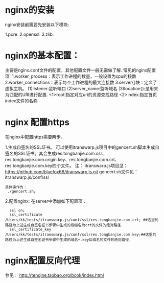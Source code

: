 # nginx的安装
  nginx安装前需要先安装以下模块:
  
  1.pcre:
  2.openssl:
  3.zlib:

# nginx的基本配置：
主要是nginx.conf文件的配置，其他配置文件一般无需做了解.
常见的nginx配置项: 
1.worker_process：表示工作进程的数量，一般设置为cpu的核数
2.worker_connections：表示每个工作进程的最大连接数
3.server{}块：定义了虚拟主机。
  (1)listener:监听端口
  (2)server_name:监听域名
  (3)location{}:是用来为匹配的URI进行配置.
    <1>root:指定对应uri的资源查找路径
    <2>index:指定首页index文件的名称

# nginx 配置https
  在nginx中配置https需要两步。

  1.生成自签名的SSL证书。
    可以使用itranswarp.js项目中的gencert.sh脚本生成自签名的SSL证书。其会生成res.tongbanjie.com.csr、res.tongbanjie.com.origin.key、res.tongbanjie.com.crt、res.tongbanjie.com.key四个文件。
    注：
      itranswarp.js项目见：https://github.com/bluefox68/itranswarp.js.git
      gencert.sh文件见：itranswarp.js/conf/ssl 

    具体操作为：
     ./gencert.sh; 


  2.配置nginx:
   在server中添加如下配置项：

      ssl on;
      ssl_certificate /Users/kk/tests/itranswarp.js/conf/ssl/res.tongbanjie.com.crt; ##这里的路径为上述生成自签名证书步骤中生成的后缀名为crt的文件的绝对路径.
      ssl_certificate_key /Users/kk/tests/itranswarp.js/conf/ssl/res.tongbanjie.com.key;##这里的路径为上述生成自签名证书步骤中生成的域名+.key后缀名的文件的绝对路径.

# nginx配置反向代理


参见：
  http://tengine.taobao.org/book/index.html